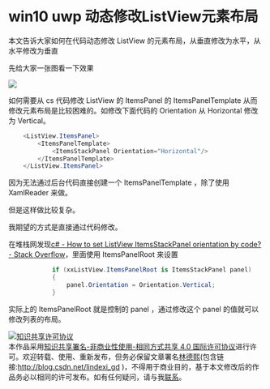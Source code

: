 
# win10 uwp 动态修改ListView元素布局

本文告诉大家如何在代码动态修改 ListView 的元素布局，从垂直修改为水平，从水平修改为垂直

<!--more-->


<!-- csdn -->

先给大家一张图看一下效果

<!-- ![](image/win10 uwp 动态修改ListView元素布局/win10 uwp 动态修改ListView元素布局0.gif) -->

![](https://i.loli.net/2018/05/28/5b0ba63daa55c.gif)

如何需要从 cs 代码修改 ListView 的 ItemsPanel 的 ItemsPanelTemplate 从而修改元素布局是比较困难的。如修改下面代码的 Orientation 从 Horizontal 修改为 Vertical。

```csharp
    <ListView.ItemsPanel>
        <ItemsPanelTemplate>
            <ItemsStackPanel Orientation="Horizontal"/>
        </ItemsPanelTemplate>
    </ListView.ItemsPanel>
```

因为无法通过后台代码直接创建一个 ItemsPanelTemplate ，除了使用 XamlReader 来做。

但是这样做比较复杂。

我期望的方式是直接通过代码修改。

在堆栈网发现[c# - How to set ListView ItemsStackPanel orientation by code? - Stack Overflow](https://stackoverflow.com/questions/50553480/how-to-set-listview-itemsstackpanel-orientation-by-code )，里面使用 ItemsPanelRoot 来设置

```csharp
            if (xxListView.ItemsPanelRoot is ItemsStackPanel panel)
            {
                panel.Orientation = Orientation.Vertical;
            }
```

实际上的 ItemsPanelRoot 就是控制的 panel ，通过修改这个 panel 的值就可以修改列表的布局。





<a rel="license" href="http://creativecommons.org/licenses/by-nc-sa/4.0/"><img alt="知识共享许可协议" style="border-width:0" src="https://licensebuttons.net/l/by-nc-sa/4.0/88x31.png" /></a><br />本作品采用<a rel="license" href="http://creativecommons.org/licenses/by-nc-sa/4.0/">知识共享署名-非商业性使用-相同方式共享 4.0 国际许可协议</a>进行许可。欢迎转载、使用、重新发布，但务必保留文章署名[林德熙](http://blog.csdn.net/lindexi_gd)(包含链接:http://blog.csdn.net/lindexi_gd )，不得用于商业目的，基于本文修改后的作品务必以相同的许可发布。如有任何疑问，请与我[联系](mailto:lindexi_gd@163.com)。